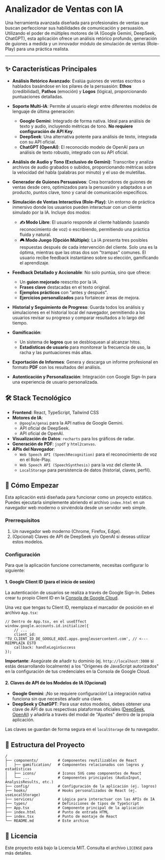 # Analizador de Ventas con IA

Una herramienta avanzada diseñada para profesionales de ventas que buscan perfeccionar sus habilidades de comunicación y persuasión. Utilizando el poder de múltiples motores de IA (Google Gemini, DeepSeek, ChatGPT), esta aplicación ofrece un análisis retórico profundo, generación de guiones a medida y un innovador módulo de simulación de ventas (Role-Play) para una práctica realista.

---

## ✨ Características Principales

-   **Análisis Retórico Avanzado**: Evalúa guiones de ventas escritos o hablados basándose en los pilares de la persuasión: **Ethos** (credibilidad), **Pathos** (emoción) y **Logos** (lógica), proporcionando puntuaciones detalladas.

-   **Soporte Multi-IA**: Permite al usuario elegir entre diferentes modelos de lenguaje de última generación:
    -   **Google Gemini**: Integrado de forma nativa. Ideal para análisis de texto y audio, incluyendo métricas de tono. **No requiere configuración de API Key**.
    -   **DeepSeek**: Una alternativa potente para análisis de texto, integrada con su API oficial.
    -   **ChatGPT (OpenAI)**: El reconocido modelo de OpenAI para un análisis de texto robusto, integrado con su API oficial.

-   **Análisis de Audio y Tono (Exclusivo de Gemini)**: Transcribe y analiza archivos de audio grabados o subidos, proporcionando métricas sobre la velocidad del habla (palabras por minuto) y el uso de muletillas.

-   **Generador de Guiones Persuasivos**: Crea borradores de guiones de ventas desde cero, optimizados para la persuasión y adaptados a un producto, puntos clave, tono y canal de comunicación específicos.

-   **Simulación de Ventas Interactiva (Role-Play)**: Un entorno de práctica inmersivo donde los usuarios pueden interactuar con un cliente simulado por la IA. Incluye dos modos:
    -   **✍️ Modo Libre**: El usuario responde al cliente hablando (usando reconocimiento de voz) o escribiendo, permitiendo una práctica fluida y natural.
    -   **🎮 Modo Juego (Opción Múltiple)**: La IA presenta tres posibles respuestas después de cada intervención del cliente. Solo una es la óptima, mientras que las otras dos son "trampas" comunes. El usuario recibe feedback instantáneo sobre su elección, gamificando el aprendizaje.

-   **Feedback Detallado y Accionable**: No solo puntúa, sino que ofrece:
    -   Un **guion mejorado** reescrito por la IA.
    -   **Frases clave** destacadas en el texto original.
    -   **Ejemplos prácticos** con "antes y después".
    -   **Ejercicios personalizados** para fortalecer áreas de mejora.

-   **Historial y Seguimiento de Progreso**: Guarda todos los análisis y simulaciones en el historial local del navegador, permitiendo a los usuarios revisar su progreso y comparar resultados a lo largo del tiempo.

-   **Gamificación**:
    -   Un sistema de **logros** que se desbloquean al alcanzar hitos.
    -   **Estadísticas de usuario** para monitorear la frecuencia de uso, la racha y las puntuaciones más altas.

-   **Exportación de Informes**: Genera y descarga un informe profesional en formato **PDF** con los resultados del análisis.

-   **Autenticación y Personalización**: Integración con Google Sign-In para una experiencia de usuario personalizada.

## 🛠️ Stack Tecnológico

-   **Frontend**: React, TypeScript, Tailwind CSS
-   **Motores de IA**:
    -   `@google/genai` para la API nativa de Google Gemini.
    -   API oficial de DeepSeek.
    -   API oficial de OpenAI.
-   **Visualización de Datos**: `recharts` para los gráficos de radar.
-   **Generación de PDF**: `jspdf` y `html2canvas`.
-   **APIs del Navegador**:
    -   `Web Speech API (SpeechRecognition)` para el reconocimiento de voz en el Role-Play.
    -   `Web Speech API (SpeechSynthesis)` para la voz del cliente IA.
    -   `LocalStorage` para persistencia de datos (historial, claves, perfil).

## 🚀 Cómo Empezar

Esta aplicación está diseñada para funcionar como un proyecto estático. Puedes ejecutarla simplemente abriendo el archivo `index.html` en un navegador web moderno o sirviéndola desde un servidor web simple.

### Prerrequisitos

1.  Un navegador web moderno (Chrome, Firefox, Edge).
2.  (Opcional) Claves de API de DeepSeek y/o OpenAI si deseas utilizar estos modelos.

### Configuración

Para que la aplicación funcione correctamente, necesitas configurar lo siguiente:

#### 1. Google Client ID (para el inicio de sesión)

La autenticación de usuarios se realiza a través de Google Sign-In. Debes crear tu propio Client ID en la [Consola de Google Cloud](https://console.cloud.google.com/apis/credentials).

Una vez que tengas tu Client ID, reemplaza el marcador de posición en el archivo `App.tsx`:

```tsx
// Dentro de App.tsx, en el useEffect
window.google.accounts.id.initialize({
    // ...
    client_id: 'TU_CLIENT_ID_DE_GOOGLE_AQUÍ.apps.googleusercontent.com', // <--- REEMPLAZA ESTO
    callback: handleLoginSuccess
});
```

**Importante**: Asegúrate de añadir tu dominio (ej. `http://localhost:3000` si estás desarrollando localmente) a los "Orígenes de JavaScript autorizados" en la configuración de tus credenciales en la Consola de Google Cloud.

#### 2. Claves de API de los Modelos de IA (Opcional)

-   **Google Gemini**: ¡No se requiere configuración! La integración nativa funciona sin que necesites añadir una clave.
-   **DeepSeek y ChatGPT**: Para usar estos modelos, debes obtener una clave de API de sus respectivas plataformas oficiales ([DeepSeek](https://platform.deepseek.com/), [OpenAI](https://platform.openai.com/)) y añadirla a través del modal de "Ajustes" dentro de la propia aplicación.

Las claves se guardan de forma segura en el `localStorage` de tu navegador.

## 📁 Estructura del Proyecto

```
/
├── components/         # Componentes reutilizables de React
│   ├── gamification/   # Componentes relacionados con logros y estadísticas
│   ├── icons/          # Iconos SVG como componentes de React
│   └── ...             # Componentes principales (AudioInput, AnalysisResults, etc.)
├── config/             # Configuración de la aplicación (ej. logros)
├── hooks/              # Hooks personalizados de React (ej. useLocalStorage)
├── services/           # Lógica para interactuar con las APIs de IA
├── types/              # Definiciones de tipos de TypeScript
├── App.tsx             # Componente principal de la aplicación
├── index.html          # Punto de entrada HTML
├── index.tsx           # Punto de montaje de React
└── README.md           # Este archivo
```

## 📄 Licencia

Este proyecto está bajo la Licencia MIT. Consulta el archivo `LICENSE` para más detalles.
